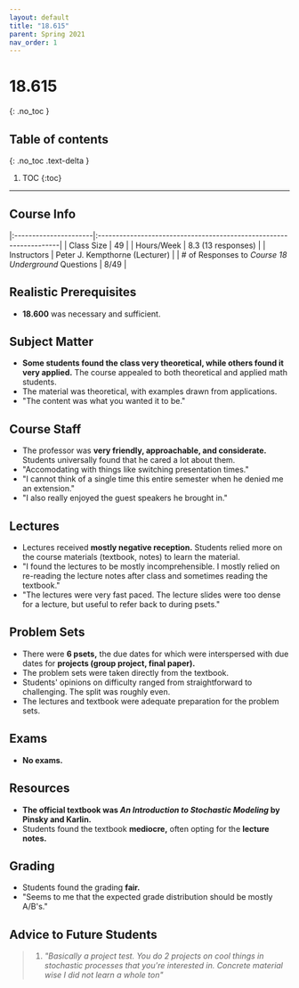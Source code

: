 ```yaml
---
layout: default
title: "18.615"
parent: Spring 2021
nav_order: 1
---
```


# 18.615
{: .no_toc }

## Table of contents
{: .no_toc .text-delta }

1. TOC
   {:toc}

---

## Course Info

|:----------------------|:-------------------------------------------------------------------|
| Class Size | 49 |
| Hours/Week | 8.3 (13 responses) |
| Instructors | Peter J. Kempthorne (Lecturer) |
| # of Responses to _Course 18 Underground_ Questions | 8/49 |

## Realistic Prerequisites

- **18.600** was necessary and sufficient.

## Subject Matter

- **Some students found the class very theoretical, while others found it very applied.** The course appealed to both theoretical and applied math students.
- The material was theoretical, with examples drawn from applications.
- "The content was what you wanted it to be."

## Course Staff

- The professor was **very friendly, approachable, and considerate.** Students universally found that he cared a lot about them.
- "Accomodating with things like switching presentation times."
- "I cannot think of a single time this entire semester when he denied me an extension."
- "I also really enjoyed the guest speakers he brought in."

## Lectures

- Lectures received **mostly negative reception.** Students relied more on the course materials (textbook, notes) to learn the material.
- "I found the lectures to be mostly incomprehensible. I mostly relied on re-reading the lecture notes after class and sometimes reading the textbook."
- "The lectures were very fast paced. The lecture slides were too dense for a lecture, but useful to refer back to during psets."

## Problem Sets

- There were **6 psets,** the due dates for which were interspersed with due dates for **projects (group project, final paper).**
- The problem sets were taken directly from the textbook.
- Students' opinions on difficulty ranged from straightforward to challenging. The split was roughly even.
- The lectures and textbook were adequate preparation for the problem sets.

## Exams

- **No exams.**

## Resources

- **The official textbook was _An Introduction to Stochastic Modeling_ by Pinsky and Karlin.**
- Students found the textbook **mediocre,** often opting for the **lecture notes.**

## Grading

- Students found the grading **fair.**
- "Seems to me that the expected grade distribution should be mostly A/B's."

## Advice to Future Students

> 1. _"Basically a project test. You do 2 projects on cool things in stochastic processes that you're interested in. Concrete material wise I did not learn a whole ton"_

<!--
## Syllabus

Click [**here**](/assets/files/615_Syllabus_Spring2021.pdf) for a PDF of this course's syllabus. -->
